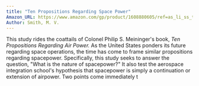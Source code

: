 ```yaml
---
title: "Ten Propositions Regarding Space Power"
Amazon_URL: https://www.amazon.com/gp/product/1608880605/ref=as_li_ss_tl?ie=UTF8&linkCode=ll1&tag=internetbo00a-20
Author: Smith, M. V.
---
```

This study rides the coattails of Colonel Philip S. Meininger's book, <i>Ten Propositions Regarding Air Power.</i> As the United States ponders its future regarding space operations, the time has come to frame similar propositions regarding spacepower.  Specifically, this study seeks to answer the question, "What is the nature of spacepower?" It also test the aerospace integration school's hypothesis that spacepower is simply a continuation or extension of airpower. Two points come immediately t